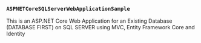 ### `ASPNETCoreSQLServerWebApplicationSample`    
This is an ASP.NET Core Web Application for an Existing Database (DATABASE FIRST) on SQL SERVER using MVC, Entity Framework Core and Identity
